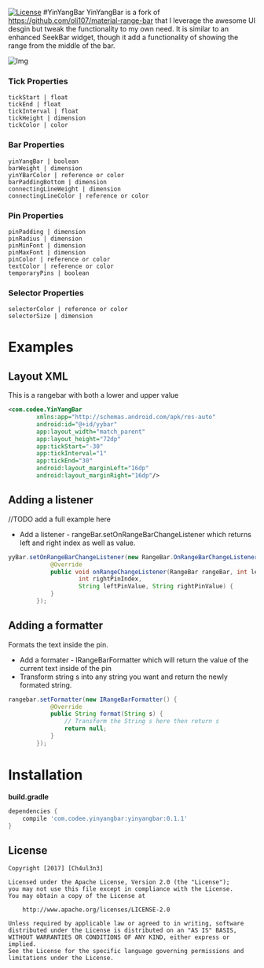 [![License](https://img.shields.io/badge/license-Apache%202-green.svg)](https://www.apache.org/licenses/LICENSE-2.0)
#YinYangBar
YinYangBar is a fork of https://github.com/oli107/material-range-bar that I leverage the awesome UI desgin but tweak the functionality to my own need.
It is similar to an enhanced SeekBar widget, though it add a functionality of showing the range from the middle of the bar.

![Img](https://github.com/dattran2346/material-range-bar/blob/master/Screenshots/pin%20expand.gif)


### Tick Properties
```
tickStart | float
tickEnd | float
tickInterval | float
tickHeight | dimension
tickColor | color
```
###  Bar Properties
```
yinYangBar | boolean
barWeight | dimension
yinYBarColor | reference or color
barPaddingBottom | dimension
connectingLineWeight | dimension
connectingLineColor | reference or color
```

### Pin Properties
```
pinPadding | dimension
pinRadius | dimension
pinMinFont | dimension
pinMaxFont | dimension
pinColor | reference or color
textColor | reference or color
temporaryPins | boolean
```

### Selector Properties
```
selectorColor | reference or color
selectorSize | dimension
```

Examples
=======

## Layout XML

This is a rangebar with both a lower and upper value
```xml
<com.codee.YinYangBar
        xmlns:app="http://schemas.android.com/apk/res-auto"
        android:id="@+id/yybar"
        app:layout_width="match_parent"
        app:layout_height="72dp"
        app:tickStart="-30"
        app:tickInterval="1"
        app:tickEnd="30"
        android:layout_marginLeft="16dp"
        android:layout_marginRight="16dp"/>
```

## Adding a listener
//TODO add a full example here
- Add a listener - rangeBar.setOnRangeBarChangeListener which returns left and right index as well as value.
```java
yyBar.setOnRangeBarChangeListener(new RangeBar.OnRangeBarChangeListener() {
            @Override
            public void onRangeChangeListener(RangeBar rangeBar, int leftPinIndex,
                    int rightPinIndex,
                    String leftPinValue, String rightPinValue) {
            }
        });
```

## Adding a formatter
Formats the text inside the pin.
- Add a formater - IRangeBarFormatter which will return the value of the current text inside of the pin
- Transform string s into any string you want and return the newly formated string.
```java
rangebar.setFormatter(new IRangeBarFormatter() {
            @Override
			public String format(String s) {
				// Transform the String s here then return s
                return null;
            }
        });
```

Installation
=======

**build.gradle**

```groovy
dependencies {
    compile 'com.codee.yinyangbar:yinyangbar:0.1.1'
}
```

## License

    Copyright [2017] [Ch4ul3n3]

    Licensed under the Apache License, Version 2.0 (the "License");
    you may not use this file except in compliance with the License.
    You may obtain a copy of the License at

        http://www.apache.org/licenses/LICENSE-2.0

    Unless required by applicable law or agreed to in writing, software
    distributed under the License is distributed on an "AS IS" BASIS,
    WITHOUT WARRANTIES OR CONDITIONS OF ANY KIND, either express or implied.
    See the License for the specific language governing permissions and
    limitations under the License.